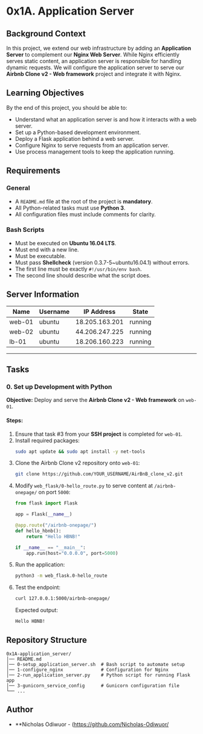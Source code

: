 # 0x1A. Application Server

## Background Context
In this project, we extend our web infrastructure by adding an **Application Server** to complement our **Nginx Web Server**. While Nginx efficiently serves static content, an application server is responsible for handling dynamic requests. We will configure the application server to serve our **Airbnb Clone v2 - Web framework** project and integrate it with Nginx.

## Learning Objectives
By the end of this project, you should be able to:
- Understand what an application server is and how it interacts with a web server.
- Set up a Python-based development environment.
- Deploy a Flask application behind a web server.
- Configure Nginx to serve requests from an application server.
- Use process management tools to keep the application running.

## Requirements
### General
- A `README.md` file at the root of the project is **mandatory**.
- All Python-related tasks must use **Python 3**.
- All configuration files must include comments for clarity.

### Bash Scripts
- Must be executed on **Ubuntu 16.04 LTS**.
- Must end with a new line.
- Must be executable.
- Must pass **Shellcheck** (version 0.3.7-5~ubuntu16.04.1) without errors.
- The first line must be exactly `#!/usr/bin/env bash`.
- The second line should describe what the script does.

## Server Information
| Name        | Username | IP Address        | State    |
|------------|----------|------------------|---------|
| web-01     | ubuntu   | 18.205.163.201   | running |
| web-02     | ubuntu   | 44.206.247.225   | running |
| lb-01      | ubuntu   | 18.206.160.223   | running |

---

## Tasks
### 0. Set up Development with Python
**Objective:** Deploy and serve the **Airbnb Clone v2 - Web framework** on `web-01`.

#### Steps:
1. Ensure that task #3 from your **SSH project** is completed for `web-01`.
2. Install required packages:
   ```bash
   sudo apt update && sudo apt install -y net-tools
   ```
3. Clone the Airbnb Clone v2 repository onto `web-01`:
   ```bash
   git clone https://github.com/YOUR_USERNAME/AirBnB_clone_v2.git
   ```
4. Modify `web_flask/0-hello_route.py` to serve content at `/airbnb-onepage/` on port `5000`:
   ```python
   from flask import Flask
   
   app = Flask(__name__)

   @app.route("/airbnb-onepage/")
   def hello_hbnb():
       return "Hello HBNB!"

   if __name__ == "__main__":
       app.run(host="0.0.0.0", port=5000)
   ```
5. Run the application:
   ```bash
   python3 -m web_flask.0-hello_route
   ```
6. Test the endpoint:
   ```bash
   curl 127.0.0.1:5000/airbnb-onepage/
   ```
   Expected output:
   ```
   Hello HBNB!
   ```

## Repository Structure
```
0x1A-application_server/
│── README.md
│── 0-setup_application_server.sh  # Bash script to automate setup
│── 1-configure_nginx              # Configuration for Nginx
│── 2-run_application_server.py    # Python script for running Flask app
│── 3-gunicorn_service_config      # Gunicorn configuration file
└── ...
```

## Author
- **Nicholas Odiwuor - (https://github.com/Nicholas-Odiwuor/
